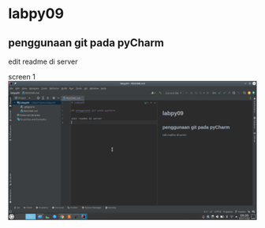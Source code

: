 # labpy09

## penggunaan git pada pyCharm

edit readme di server

screen 1
![gambar 1](gambar/gambar_1.png)